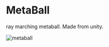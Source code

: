# MetaBall

ray marching metaball. Made from unity.

![metaball](https://user-images.githubusercontent.com/65954422/82906807-bcd6d100-9fa0-11ea-82d7-fe2bc1c22860.PNG)
